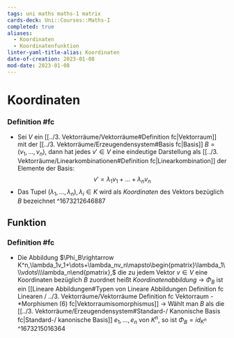 ```yaml
---
tags: uni maths maths-1 matrix
cards-deck: Uni::Courses::Maths-I
completed: true
aliases:
  - Koordinaten
  - Koordinatenfunktion
linter-yaml-title-alias: Koordinaten
date-of-creation: 2023-01-08
mod-date: 2023-01-08
---
```


# Koordinaten

### Definition #fc
- Sei $V$ ein [[../3. Vektorräume/Vektorräume#Definition fc|Vektorraum]] mit der [[../3. Vektorräume/Erzeugendensystem#Basis fc|Basis]] $B=(v_1,\dots,v_n),$ dann hat jedes $v'\in V$ eine eindeutige Darstellung als [[../3. Vektorräume/Linearkombinationen#Definition fc|Linearkombination]] der Elemente der Basis: $$v'=\lambda_1v_1+\dots+\lambda_n v_n$$
- Das Tupel $(\lambda_1,\dots,\lambda_n),\lambda_i\in K$ wird als *Koordinaten* des Vektors bezüglich $B$ bezeichnet
^1673212646887

## Funktion

### Definition #fc
- Die Abbildung $\Phi_B\rightarrow K^n,\lambda_1v_1+\dots+\lambda_nv_n\mapsto\begin{pmatrix}\lambda_1\\\vdots\\\lambda_n\end{pmatrix},$ die zu jedem Vektor $v\in V$ eine Koordinaten bezüglich $B$ zuordnet heißt *Koordinatenabbildung*
	→ $\Phi_B$ ist ein [[Lineare Abbildungen#Typen von Lineare Abbildungen Definition fc Linearen / ../3. Vektorräume/Vektorräume Definition fc Vektorraum - *Morphismen (6) fc|Vektorraumisomorphismus]]
	→ Wählt man $B$ als die [[../3. Vektorräume/Erzeugendensystem#Standard-/ Kanonische Basis fc|Standard-/ kanonische Basis]] $e_1,\dots,e_n$ von $K^n,$ so ist $\Phi_B=id_{K^n}$
^1673215016364
